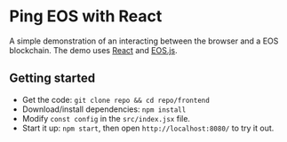 # Ping EOS with React

A simple demonstration of an interacting between the browser and a EOS blockchain. The demo uses [React](https://reactjs.org/) and [EOS.js](https://github.com/EOSIO/eosjs).

## Getting started

- Get the code: `git clone repo && cd repo/frontend`
- Download/install dependencies: `npm install`
- Modify `const config` in the `src/index.jsx` file.
- Start it up: `npm start`, then open `http://localhost:8080/` to try it out.

